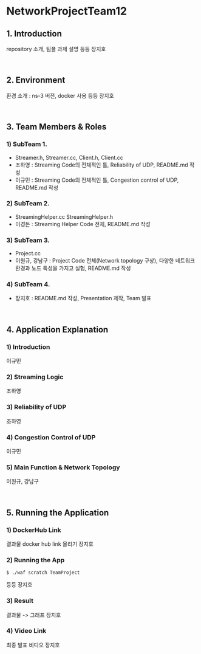 # NetworkProjectTeam12

## 1. Introduction 
repository 소개, 팀플 과제 설명 등등 
장지호

<br>

## 2. Environment
환경 소개 : ns-3 버전, docker 사용 등등
장지호

<br>

## 3. Team Members & Roles
### 1) SubTeam 1.
- Streamer.h, Streamer.cc, Client.h, Client.cc
- 조하영 : Streaming Code의 전체적인 틀, Reliability of UDP, README.md 작성
- 이규민 : Streaming Code의 전체적인 틀, Congestion control of UDP, README.md 작성

### 2) SubTeam 2.
- StreamingHelper.cc StreamingHelper.h
- 이경돈 : Streaming Helper Code 전체, README.md 작성

### 3) SubTeam 3.
- Project.cc
- 이원규, 강남구 : Project Code 전체(Network topology 구상), 다양한 네트워크 환경과 노드 특성을 가지고 실험, README.md 작성

### 4) SubTeam 4.
- 장지호 : README.md 작성, Presentation 제작, Team 발표

<br>

## 4. Application Explanation
### 1) Introduction 
이규민

### 2) Streaming Logic
조하영

### 3) Reliability of UDP
조하영

### 4) Congestion Control of UDP
이규민

### 5) Main Function & Network Topology 
이원규, 강남구


<br>

## 5. Running the Application
### 1) DockerHub Link
결과물 docker hub link 올리기 
장지호

### 2) Running the App
```
$ ./waf scratch TeamProject 
```
등등 
장지호

### 3) Result
결과물 -> 그래프
장지호

### 4) Video Link
최종 발표 비디오
장지호


